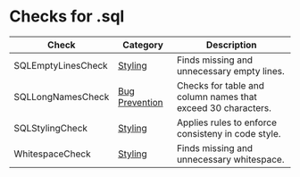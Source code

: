 # Checks for .sql

Check | Category | Description
----- | -------- | -----------
SQLEmptyLinesCheck | [Styling](styling_checks.markdown#styling-checks) | Finds missing and unnecessary empty lines. |
SQLLongNamesCheck | [Bug Prevention](bug_prevention_checks.markdown#bug-prevention-checks) | Checks for table and column names that exceed 30 characters. |
SQLStylingCheck | [Styling](styling_checks.markdown#styling-checks) | Applies rules to enforce consisteny in code style. |
WhitespaceCheck | [Styling](styling_checks.markdown#styling-checks) | Finds missing and unnecessary whitespace. |